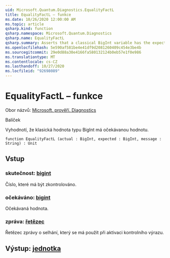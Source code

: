 ```yaml
---
uid: Microsoft.Quantum.Diagnostics.EqualityFactL
title: EqualityFactL – funkce
ms.date: 10/26/2020 12:00:00 AM
ms.topic: article
qsharp.kind: function
qsharp.namespace: Microsoft.Quantum.Diagnostics
qsharp.name: EqualityFactL
qsharp.summary: Asserts that a classical BigInt variable has the expected value.
ms.openlocfilehash: 5e590af581be4e41df9d2081260409c454e3be4b
ms.sourcegitcommit: 29e0d88a30e4166fa580132124b0eb57e1f0e986
ms.translationtype: MT
ms.contentlocale: cs-CZ
ms.lasthandoff: 10/27/2020
ms.locfileid: "92698089"
---
```

# <a name="equalityfactl-function"></a>EqualityFactL – funkce

Obor názvů: [Microsoft. prověří. Diagnostics](xref:Microsoft.Quantum.Diagnostics)

Balíček [](https://nuget.org/packages/)


Vyhodnotí, že klasická hodnota typu BigInt má očekávanou hodnotu.

```qsharp
function EqualityFactL (actual : BigInt, expected : BigInt, message : String) : Unit
```


## <a name="input"></a>Vstup

### <a name="actual--bigint"></a>skutečnost: [bigint](xref:microsoft.quantum.lang-ref.bigint)

Číslo, které má být zkontrolováno.


### <a name="expected--bigint"></a>očekáváno: [bigint](xref:microsoft.quantum.lang-ref.bigint)

Očekávaná hodnota.


### <a name="message--string"></a>zpráva: [řetězec](xref:microsoft.quantum.lang-ref.string)

Řetězec zprávy o selhání, který se má použít při aktivaci kontrolního výrazu.



## <a name="output--unit"></a>Výstup: [jednotka](xref:microsoft.quantum.lang-ref.unit)

